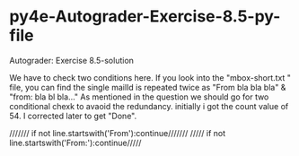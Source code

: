 # py4e-Autograder-Exercise-8.5-py-file
Autograder: Exercise 8.5-solution 


We have to check two conditions here. 
If you look into the "mbox-short.txt " file, you can find the single mailId is repeated twice as "From bla bla bla" & "from: bla bl bla..."
As mentioned in the question we should go for two conditional chexk to avaoid the redundancy.
initially i got the count value of 54. I corrected later to get "Done".


///////	if not line.startswith('From'):continue///////
/////	if not line.startswith('From:'):continue/////
	
